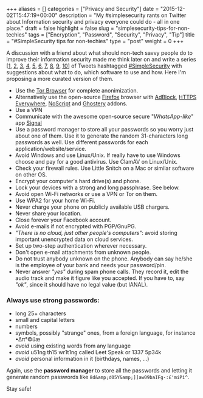 +++
aliases      = []
categories   = ["Privacy and Security"]
date         = "2015-12-02T15:47:19+00:00"
description  = "My #simplesecurity rants on Twitter about Information security and privacy everyone could do - all in one place."
draft        = false
highlight    = false
slug         = "simplesecurity-tips-for-non-techies"
tags         = ["Encryption", "Password", "Security", "Privacy", "Tip"]
title        = "#SimpleSecurity tips for non-techies"
type         = "post"
weight       = 0
+++


A discussion with a friend about what should non-tech savvy people do to improve
their information security made me think later on and write a series
[[1](https://twitter.com/TheMatjaz/status/671961375233736704),
[2](https://twitter.com/TheMatjaz/status/671962144469065728),
[3](https://twitter.com/TheMatjaz/status/671964017221640192),
[4](https://twitter.com/TheMatjaz/status/671964298739060736),
[5](https://twitter.com/TheMatjaz/status/671965340209979392),
[6](https://twitter.com/TheMatjaz/status/671969134670970882),
[7](https://twitter.com/TheMatjaz/status/671969854598094848),
[8](https://twitter.com/TheMatjaz/status/671970594787827712),
[9](https://twitter.com/TheMatjaz/status/671971839225274368),
[10](https://twitter.com/TheMatjaz/status/671972324170682368)] of Tweets
hashtagged
[#SimpleSecurity](https://twitter.com/hashtag/SimpleSecurity?src=hash) with
suggestions about what to do, which software to use and how. Here I'm proposing
a more curated version of them.

- Use the [Tor Browser](https://www.torproject.org/download/download-easy.html.en) for complete anonimization.
- Alternatively use the open-source [Firefox](https://www.mozilla.org/firefox)
  browser with
  [AdBlock](https://addons.mozilla.org/it/firefox/addon/adblock-plus/?src=search),
  [HTTPS Everywhere](https://addons.mozilla.org/it/firefox/addon/https-everywhere/?src=search),
  [NoScript](https://addons.mozilla.org/it/firefox/addon/noscript/?src=search)
  and
  [Ghostery](https://addons.mozilla.org/it/firefox/addon/ghostery/?src=search)
  addons.
- Use a VPN
- Communicate with the awesome open-source secure "_WhatsApp-like_" app [Signal](https://whispersystems.org)
- Use a password manager to store all your passwords so you worry just about one
  of them. Use it to generate the random 31-characters long passwords as
  well. Use different passwords for each application/website/service.
- Avoid Windows and use Linux/Unix. If really have to use Windows choose and pay
  for a good antivirus. Use ClamAV on Linux/Unix.
- Check your firewall rules. Use Little Snitch on a Mac or similar software on
  other OS.
- Encrypt your computer's hard drive(s) and phone.
- Lock your devices with a strong and long passphrase. See below.
- Avoid open Wi-Fi networks or use a VPN or Tor on them.
- Use WPA2 for your home Wi-Fi.
- Never charge your phone on publicly available USB chargers.
- Never share your location.
- Close forever your Facebook account.
- Avoid e-mails if not encrypted with PGP/GnuPG.
- _"There is no cloud, just other people's computers"_: avoid storing important
  unencrypted data on cloud services.
- Set up two-step authentication wherever necessary.
- Don't open e-mail attachments from unknown people.
- Do not trust anybody unknown on the phone. Anybody can say he/she is the
  employee of your bank and needs your password/pin.
- Never answer _"yes"_ during spam phone calls. They record it, edit the audio
  track and make it figure like you accepted. If you have to, say _"ok"_, since
  it should have no legal value (but IANAL).


### Always use **strong passwords**:

- long 25+ characters
- small and capital letters
- numbers
- symbols, possibly "strange" ones, from a foreign language, for instance •∆π°©üæ
- _avoid_ using existing words from any language
- _avoid_ u51ng th15 wr1t1ng called Leet Speak or 1337 5p34k
- _avoid_ personal information in it (birthdays, names, ...)

Again, use the **password manager** to store all the passwords and letting it
generate random passwords like `8d&amp;d05Y&amp;]]aw09baIFg-:£'miPì^`.

Stay safe!
